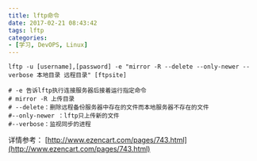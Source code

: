 ```yaml
---
title: lftp命令
date: 2017-02-21 08:43:42
tags: lftp
categories:
- [学习, DevOPS, Linux]
---
```

```
lftp -u [username],[password] -e "mirror -R --delete --only-newer --verbose 本地目录 远程目录" [ftpsite]

# -e 告诉lftp执行连接服务器后接着运行指定命令
# mirror -R 上传目录
# --delete：删除远程备份服务器中存在的文件而本地服务器不存在的文件    
#--only-newer ：lftp只上传新的文件    
#--verbose：监视同步的进程
```
详情参考：
[http://www.ezencart.com/pages/743.html](http://www.ezencart.com/pages/743.html)
